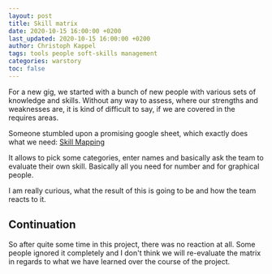 ```yaml
---
layout: post
title: Skill matrix
date: 2020-10-15 16:00:00 +0200
last_updated: 2020-10-15 16:00:00 +0200
author: Christoph Kappel
tags: tools people soft-skills management
categories: warstory
toc: false
---
```

For a new gig, we started with a bunch of new people with various sets of knowledge and skills.
Without any way to assess, where our strengths and weaknesses are, it is kind of difficult to say,
if we are covered in the requires areas.

Someone stumbled upon a promising google sheet, which exactly does what we need: [Skill Mapping][1]

It allows to pick some categories, enter names and basically ask the team to evaluate their own
skill. Basically all you need for number and for graphical people.

I am really curious, what the result of this is going to be and how the team reacts to it.

## Continuation

So after quite some time in this project, there was no reaction at all. Some people ignored it
completely and I don't think we will re-evaluate the matrix in regards to what we have learned
over the course of the project.

[1]: https://www.nngroup.com/articles/skill-mapping/
